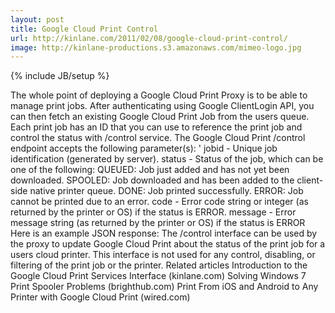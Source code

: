 ```yaml
---
layout: post
title: Google Cloud Print Control
url: http://kinlane.com/2011/02/08/google-cloud-print-control/
image: http://kinlane-productions.s3.amazonaws.com/mimeo-logo.jpg
---
```

{% include JB/setup %}
<p>
     The whole point of deploying a Google Cloud Print Proxy is to be able to manage print jobs. After authenticating using Google ClientLogin API, you can then fetch an existing Google Cloud Print Job from the users queue. Each print job has an ID that you can use to reference the print job and control the status with /control service. The Google Cloud Print /control endpoint accepts the following parameter(s): ' jobid - Unique job identification (generated by server). status - Status of the job, which can be one of the following: QUEUED: Job just added and has not yet been downloaded. SPOOLED: Job downloaded and has been added to the client-side native printer queue. DONE: Job printed successfully. ERROR: Job cannot be printed due to an error. code - Error code string or integer (as returned by the printer or OS) if the status is ERROR. message - Error message string (as returned by the printer or OS) if the status is ERROR Here is an example JSON response: The /control interface can be used by the proxy to update Google Cloud Print about the status of the print job for a users cloud printer. This interface is not used for any control, disabling, or filtering of the print job or the printer. Related articles Introduction to the Google Cloud Print Services Interface (kinlane.com) Solving Windows 7 Print Spooler Problems (brighthub.com) Print From iOS and Android to Any Printer with Google Cloud Print (wired.com)
</p>